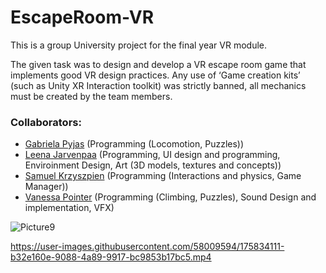# EscapeRoom-VR

This is a group University project for the final year VR module.

The given task was to design and develop a VR escape room game that implements good VR design practices. Any use of ‘Game creation kits’ (such as Unity XR Interaction toolkit) was strictly banned, all mechanics must be created by the team members.

### Collaborators:
- [Gabriela Pyjas](https://github.com/gabpyj) (Programming (Locomotion, Puzzles))
- [Leena Jarvenpaa](https://github.com/leenajvp) (Programming, UI design and programming, Enviroinment Design, Art (3D models, textures and concepts))
- [Samuel Krzyszpien](https://github.com/taksobie95) (Programming (Interactions and physics, Game Manager))
- [Vanessa Pointer](https://github.com/Nessie-J) (Programming (Climbing, Puzzles), Sound Design and implementation, VFX)


![Picture9](https://user-images.githubusercontent.com/58009594/175833992-7257ece3-c413-49b3-8009-095f0e109849.png)


https://user-images.githubusercontent.com/58009594/175834111-b32e160e-9088-4a89-9917-bc9853b17bc5.mp4


